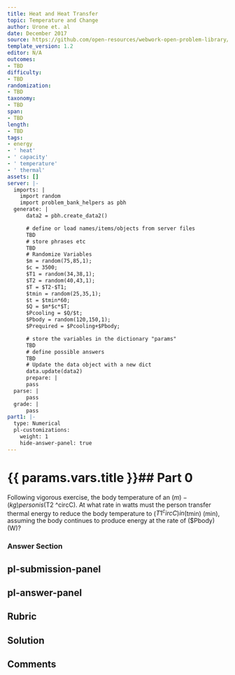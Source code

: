 ```yaml
---
title: Heat and Heat Transfer
topic: Temperature and Change
author: Urone et. al
date: December 2017
source: https://github.com/open-resources/webwork-open-problem-library/tree/master/Contrib/BrockPhysics/College_Physics_Urone/14.Heat_and_Heat_Transfer/14-02.Temperature_and_Change/NU_U17_14_02_009.pg
template_version: 1.2
editor: N/A
outcomes:
- TBD
difficulty:
- TBD
randomization:
- TBD
taxonomy:
- TBD
span:
- TBD
length:
- TBD
tags:
- energy
- ' heat'
- ' capacity'
- ' temperature'
- ' thermal'
assets: []
server: |-
  imports: |
    import random
    import problem_bank_helpers as pbh
  generate: |
      data2 = pbh.create_data2()

      # define or load names/items/objects from server files
      TBD
      # store phrases etc
      TBD
      # Randomize Variables
      $m = random(75,85,1);
      $c = 3500;
      $T1 = random(34,38,1);
      $T2 = random(40,43,1);
      $T = $T2-$T1;
      $tmin = random(25,35,1);
      $t = $tmin*60;
      $Q = $m*$c*$T;
      $Pcooling = $Q/$t;
      $Pbody = random(120,150,1);
      $Prequired = $Pcooling+$Pbody;

      # store the variables in the dictionary "params"
      TBD
      # define possible answers
      TBD
      # Update the data object with a new dict
      data.update(data2)
      prepare: |
      pass
  parse: |
      pass
  grade: |
      pass
part1: |-
  type: Numerical
  pl-customizations:
    weight: 1
    hide-answer-panel: true
---
```


# {{ params.vars.title }}## Part 0 
Following vigorous exercise, the body temperature of an ($m)-(kg) person is ($T2 ^circC). At what rate in watts must the person transfer thermal energy to reduce the body temperature to ($T1 ^circC) in ($tmin) (min), assuming the body continues to produce energy at the rate of ($Pbody) (W)? 


### Answer Section 


## pl-submission-panel 


## pl-answer-panel 


## Rubric 


## Solution 


## Comments 



